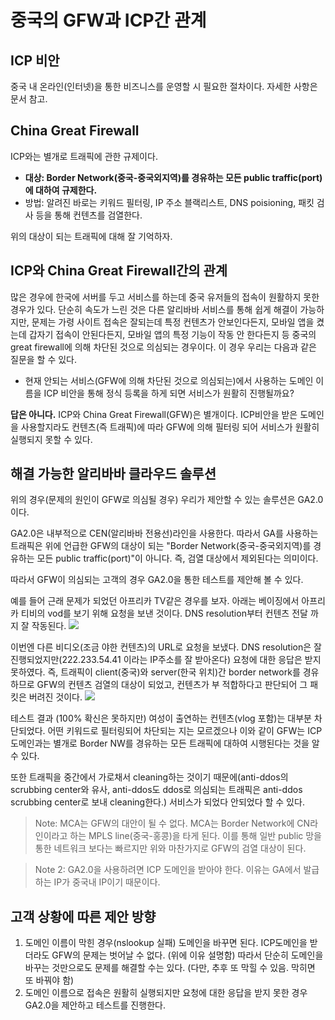 # 중국의 GFW과 ICP간 관계

## ICP 비안
중국 내 온라인(인터넷)을 통한 비즈니스를 운영할 시 필요한 절차이다. 자세한 사항은 문서 참고. 

## China Great Firewall
ICP와는 별개로 트래픽에 관한 규제이다. 
- **대상: Border Network(중국-중국외지역)를 경유하는 모든 public traffic(port)에 대하여 규제한다.**
- 방법: 알려진 바로는 키워드 필터링, IP 주소 블랙리스트, DNS poisioning, 패킷 검사 등을 통해 컨텐츠를 검열한다. 

위의 대상이 되는 트래픽에 대해 잘 기억하자.
## ICP와 China Great Firewall간의 관계
많은 경우에 한국에 서버를 두고 서비스를 하는데 중국 유저들의 접속이 원활하지 못한 경우가 있다. 단순히 속도가 느린 것은 다른 알리바바 서비스를 통해 쉽게 해결이 가능하지만, 문제는 가령 사이트 접속은 잘되는데 특정 컨텐츠가 안보인다든지, 모바일 앱을 켰는데 갑자기 접속이 안된다든지, 모바일 앱의 특정 기능이 작동 안 한다든지 등 중국의 great firewall에 의해 차단된 것으로 의심되는 경우이다. 이 경우 우리는 다음과 같은 질문을 할 수 있다.

- 현재 안되는 서비스(GFW에 의해 차단된 것으로 의심되는)에서 사용하는 도메인 이름을 ICP 비안을 통해 정식 등록을 하게 되면 서비스가 원활히 진행될까요?

**답은 아니다.**
 ICP와 China Great Firewall(GFW)은 별개이다. ICP비안을 받은 도메인을 사용할지라도 컨텐츠(즉 트래픽)에 따라 GFW에 의해 필터링 되어 서비스가 원활히 실행되지 못할 수 있다. 

## 해결 가능한 알리바바 클라우드 솔루션
위의 경우(문제의 원인이 GFW로 의심될 경우) 우리가 제안할 수 있는 솔루션은 GA2.0이다. 

GA2.0은 내부적으로 CEN(알리바바 전용선)라인을 사용한다. 따라서 GA를 사용하는 트래픽은 위에 언급한 GFW의 대상이 되는 "Border Network(중국-중국외지역)를 경유하는 모든 public traffic(port)"이 아니다. 즉, 검열 대상에서 제외된다는 의미이다. 

따라서 GFW이 의심되는 고객의 경우 GA2.0을 통한 테스트를 제안해 볼 수 있다.

예를 들어 근래 문제가 되었던 아프리카 TV같은 경우를 보자.
아래는 베이징에서 아프리카 티비의 vod를 보기 위해 요청을 보낸 것이다. DNS resolution부터 컨텐츠 전달 까지 잘 작동된다. 
![](https://github.com/rnlduaeo/alibaba/blob/master/Screen%20Shot%202020-01-28%20at%203.59.29%20PM.png?raw=true)

이번엔 다른 비디오(조금 야한 컨텐츠)의 URL로 요청을 보냈다. DNS resolution은 잘 진행되었지만(222.233.54.41 이라는 IP주소를 잘 받아온다) 요청에 대한 응답은 받지 못하였다. 즉, 트래픽이 client(중국)와 server(한국 위치)간 border network를 경유하므로 GFW의 컨텐츠 검열의 대상이 되었고, 컨텐츠가 부 적합하다고 판단되어 그 패킷은 버려진 것이다. 
![](https://github.com/rnlduaeo/alibaba/blob/master/Screen%20Shot%202020-01-28%20at%203.59.00%20PM.png?raw=true)

테스트 결과 (100% 확신은 못하지만) 여성이 출연하는 컨텐츠(vlog 포함)는 대부분 차단되었다. 어떤 키워드로 필터링되어 차단되는 지는 모르겠으나 이와 같이 GFW는 ICP 도메인과는 별개로 Border NW를 경유하는 모든 트래픽에 대하여 시행된다는 것을 알 수 있다.

또한 트래픽을 중간에서 가로채서 cleaning하는 것이기 때문에(anti-ddos의 scrubbing center와 유사, anti-ddos도 ddos로 의심되는 트래픽은 anti-ddos scrubbing center로 보내 cleaning한다.) 서비스가 되었다 안되었다 할 수 있다. 

> Note: MCA는 GFW의 대안이 될 수 없다. MCA는 Border Network에 CN라인이라고 하는 MPLS line(중국-홍콩)을 타게 된다. 이를 통해 일반 public 망을 통한 네트워크 보다는 빠르지만 위와 마찬가지로 GFW의 검열 대상이 된다. 

> Note 2: GA2.0을 사용하려면 ICP 도메인을 받아야 한다. 이유는 GA에서 발급하는 IP가 중국내 IP이기 때문이다. 

 ## 고객 상황에 따른 제안 방향
 1. 도메인 이름이 막힌 경우(nslookup 실패)
 도메인을 바꾸면 된다. ICP도메인을 받더라도 GFW의 문제는 벗어날 수 없다. (위에 이유 설명함) 따라서 단순히 도메인을 바꾸는 것만으로도 문제를 해결할 수는 있다. (다만, 추후 또 막힐 수 있음. 막히면 또 바꿔야 함)
 2. 도메인 이름으로 접속은 원활히 실행되지만 요청에 대한 응답을 받지 못한 경우
 GA2.0을 제안하고 테스트를 진행한다. 

<!--stackedit_data:
eyJoaXN0b3J5IjpbMTkyODIyMDc1NiwtMTM0Njk5Mjk4NCwxOD
M3MDcyMjc3XX0=
-->